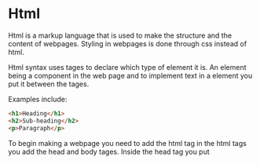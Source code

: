 # Html
Html is a markup language that is used to make the structure and the content of webpages. Styling in webpages is done through css instead of html. 

Html syntax uses tages to declare which type of element it is. An element being a component in the web page and to implement text in a element you put it between the tages.

Examples include:
```html
<h1>Heading</h1>
<h2>Sub-heading</h2>
<p>Paragraph</p>
```


To begin making a webpage you need to add the html tag in the html tags you add the head and body tages. Inside the head tag you put

